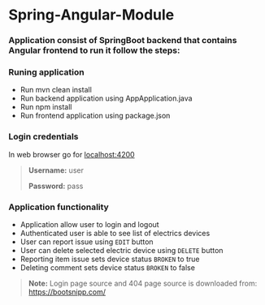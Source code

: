 # Spring-Angular-Module
### Application consist of SpringBoot backend that contains Angular frontend to run it follow the steps:
### Runing application
- Run mvn clean install
- Run backend application using AppApplication.java
- Run npm install
- Run frontend application using package.json


### Login credentials
In web browser go for [localhost:4200](http://localhost:4200/)

 > **Username:** user
 >
 > **Password:** pass

### Application functionality
- Application allow user to login and logout
- Authenticated user is able to see list of electrics devices
- User can report issue using `EDIT` button
- User can delete selected electric device using `DELETE` button
- Reporting item issue sets device status `BROKEN` to true
- Deleting comment sets device status `BROKEN` to false

> **Note:** 
>  Login page source and 404 page source is downloaded from: https://bootsnipp.com/

